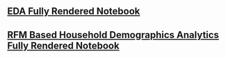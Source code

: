 [EDA Fully Rendered Notebook](https://nbviewer.org/github/aakash1404/Projects/blob/main/SQL%20Projects/Dunhumby/EDA.ipynb)
---
[RFM Based Household Demographics Analytics Fully Rendered Notebook](https://github.com/aakash1404/Projects/blob/main/SQL%20Projects/Dunhumby/RFM%20Based%20Analytics.ipynb)
--
